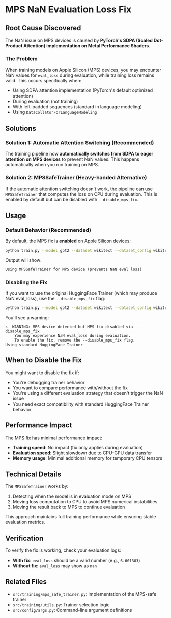 # MPS NaN Evaluation Loss Fix

## Root Cause Discovered

The NaN issue on MPS devices is caused by **PyTorch's SDPA (Scaled Dot-Product Attention) implementation on Metal Performance Shaders**. 

### The Problem

When training models on Apple Silicon (MPS) devices, you may encounter NaN values for `eval_loss` during evaluation, while training loss remains valid. This occurs specifically when:
- Using SDPA attention implementation (PyTorch's default optimized attention)
- During evaluation (not training)
- With left-padded sequences (standard in language modeling)
- Using `DataCollatorForLanguageModeling`

## Solutions

### Solution 1: Automatic Attention Switching (Recommended)

The training pipeline now **automatically switches from SDPA to eager attention on MPS devices** to prevent NaN values. This happens automatically when you run training on MPS.

### Solution 2: MPSSafeTrainer (Heavy-handed Alternative)

If the automatic attention switching doesn't work, the pipeline can use `MPSSafeTrainer` that computes the loss on CPU during evaluation. This is enabled by default but can be disabled with `--disable_mps_fix`.

## Usage

### Default Behavior (Recommended)

By default, the MPS fix is **enabled** on Apple Silicon devices:

```bash
python train.py --model gpt2 --dataset wikitext --dataset_config wikitext-2-raw-v1 --mode pretrain
```

Output will show:
```
Using MPSSafeTrainer for MPS device (prevents NaN eval loss)
```

### Disabling the Fix

If you want to use the original HuggingFace Trainer (which may produce NaN eval_loss), use the `--disable_mps_fix` flag:

```bash
python train.py --model gpt2 --dataset wikitext --dataset_config wikitext-2-raw-v1 --mode pretrain --disable_mps_fix
```

You'll see a warning:
```
⚠️  WARNING: MPS device detected but MPS fix disabled via --disable_mps_fix
    You may experience NaN eval_loss during evaluation.
    To enable the fix, remove the --disable_mps_fix flag.
Using standard HuggingFace Trainer
```

## When to Disable the Fix

You might want to disable the fix if:
- You're debugging trainer behavior
- You want to compare performance with/without the fix
- You're using a different evaluation strategy that doesn't trigger the NaN issue
- You need exact compatibility with standard HuggingFace Trainer behavior

## Performance Impact

The MPS fix has minimal performance impact:
- **Training speed**: No impact (fix only applies during evaluation)
- **Evaluation speed**: Slight slowdown due to CPU-GPU data transfer
- **Memory usage**: Minimal additional memory for temporary CPU tensors

## Technical Details

The `MPSSafeTrainer` works by:
1. Detecting when the model is in evaluation mode on MPS
2. Moving loss computation to CPU to avoid MPS numerical instabilities
3. Moving the result back to MPS to continue evaluation

This approach maintains full training performance while ensuring stable evaluation metrics.

## Verification

To verify the fix is working, check your evaluation logs:
- **With fix**: `eval_loss` should be a valid number (e.g., `6.601303`)
- **Without fix**: `eval_loss` may show as `nan`

## Related Files

- `src/training/mps_safe_trainer.py`: Implementation of the MPS-safe trainer
- `src/training/utils.py`: Trainer selection logic
- `src/config/args.py`: Command-line argument definitions